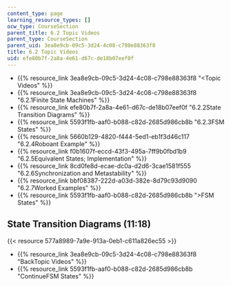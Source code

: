 ```yaml
---
content_type: page
learning_resource_types: []
ocw_type: CourseSection
parent_title: 6.2 Topic Videos
parent_type: CourseSection
parent_uid: 3ea8e9cb-09c5-3d24-4c08-c798e88363f8
title: 6.2 Topic Videos
uid: efe80b7f-2a8a-4e61-d67c-de18b07eef0f
---
```


*   {{% resource_link 3ea8e9cb-09c5-3d24-4c08-c798e88363f8 "\<Topic Videos" %}}
*   {{% resource_link 3ea8e9cb-09c5-3d24-4c08-c798e88363f8 "6.2.1Finite State Machines" %}}
*   {{% resource_link efe80b7f-2a8a-4e61-d67c-de18b07eef0f "6.2.2State Transition Diagrams" %}}
*   {{% resource_link 5593f1fb-aaf0-b088-c82d-2685d986cb8b "6.2.3FSM States" %}}
*   {{% resource_link 5660b129-4820-f444-5ed1-eb1f3d46c117 "6.2.4Roboant Example" %}}
*   {{% resource_link f0b1607f-eccd-43f3-495a-7ff9b0fbd1b9 "6.2.5Equivalent States; Implementation" %}}
*   {{% resource_link 8cd0fe8d-ecae-dc0a-d2d6-3cae1581f555 "6.2.6Synchronization and Metastability" %}}
*   {{% resource_link bbf08387-222d-a03d-382e-8d79c93d9090 "6.2.7Worked Examples" %}}
*   {{% resource_link 5593f1fb-aaf0-b088-c82d-2685d986cb8b "\>FSM States" %}}

State Transition Diagrams (11:18)
---------------------------------

{{< resource 577a8989-7a9e-913a-0eb1-c611a826ec55 >}}

*   {{% resource_link 3ea8e9cb-09c5-3d24-4c08-c798e88363f8 "BackTopic Videos" %}}
*   {{% resource_link 5593f1fb-aaf0-b088-c82d-2685d986cb8b "ContinueFSM States" %}}